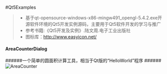 #Qt5Examples

>* 基于qt-opensource-windows-x86-mingw491_opengl-5.4.2.exe开源软件环境的Qt5开发实例源码，主要用于Qt5软件开发的学习与推广
>* 参考书籍:《Qt5开发及实例》.陆文周.电子工业出版社
>* 图标库：http://www.easyicon.net/

#### AreaCounterDialog 
######一个简单的圆面积计算工具，相当于Qt版的“HelloWorld”程序
######　![AreaCounter](http://git.oschina.net/gitjf/Qt5Examples/raw/master/Dialog/AreaCounter.bmp)